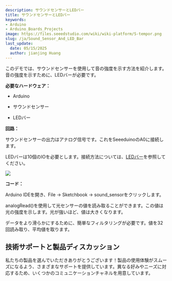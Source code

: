 ```yaml
---
description: サウンドセンサーとLEDバー
title: サウンドセンサーとLEDバー
keywords:
- Arduino
- Arduino_Boards_Projects
image: https://files.seeedstudio.com/wiki/wiki-platform/S-tempor.png
slug: /ja/Sound_Sensor_And_LED_Bar
last_update:
  date: 05/15/2025
  author: jianjing Huang
---
```



<!-- ---
name: サウンドセンサーとLEDバー
category: チュートリアル
oldwikiname: サウンドセンサーとLEDバー
prodimagename:
surveyurl: https://www.research.net/r/Relay_Control_LED
--- -->
このデモでは、サウンドセンサーを使用して音の強度を示す方法を紹介します。音の強度を示すために、LEDバーが必要です。

**必要なハードウェア：**

* Arduino

* サウンドセンサー

* LEDバー

**回路：**

サウンドセンサーの出力はアナログ信号です。これをSeeeduinoのA0に接続します。

LEDバーは10個のIOを必要とします。接続方法については、[LEDバー](https://arduino.cc/en/Tutorial/BarGraph)を参照してください。

![](https://files.seeedstudio.com/wiki/Sound_Sensor_And_LED_Bar/img/Sidekick_35_1.png)

**コード：**

Arduino IDEを開き、File -&gt; Sketchbook -&gt; sound_sensorをクリックします。

analogRead()を使用して光センサーの値を読み取ることができます。この値は光の強度を示します。光が強いほど、値は大きくなります。

データをより滑らかにするために、簡単なフィルタリングが必要です。値を32回読み取り、平均値を取ります。

## 技術サポートと製品ディスカッション

私たちの製品を選んでいただきありがとうございます！製品の使用体験がスムーズになるよう、さまざまなサポートを提供しています。異なる好みやニーズに対応するため、いくつかのコミュニケーションチャネルを用意しています。

<div class="button_tech_support_container">
<a href="https://forum.seeedstudio.com/" class="button_forum"></a> 
<a href="https://www.seeedstudio.com/contacts" class="button_email"></a>
</div>

<div class="button_tech_support_container">
<a href="https://discord.gg/eWkprNDMU7" class="button_discord"></a> 
<a href="https://github.com/Seeed-Studio/wiki-documents/discussions/69" class="button_discussion"></a>
</div>